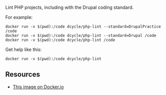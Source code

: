 Lint PHP projects, including with the Drupal coding standard.

For example:

    docker run -v $(pwd):/code dcycle/php-lint --standard=DrupalPractice /code
    docker run -v $(pwd):/code dcycle/php-lint --standard=Drupal /code
    docker run -v $(pwd):/code dcycle/php-lint /code

Get help like this:

    docker run -v $(pwd):/code dcycle/php-lint

Resources
-----

 * [This image on Docker.io](https://hub.docker.com/r/dcycle/php-lint/)

